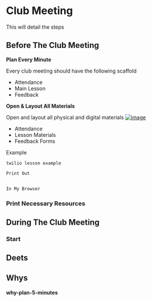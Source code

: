 # Club Meeting

This will detail the steps

## Before The Club Meeting

**Plan Every Minute**

Every club meeting should have the following scaffold

- Attendance
- Main Lesson
- Feedback

**Open & Layout All Materials**
 
Open and layout all physical and digital materials  [![image](http://i.imgur.com/R8Wlv2x.png)](https://github.com/hackedu/club-in-a-box/issues/12)

- Attendance
- Lesson Materials
- Feedback Forms

Example

```
twilio lesson example

Print Out


In My Browser
```



### Print Necessary Resources
	
## During The Club Meeting

### Start





## Deets



## Whys

#### why-plan-5-minutes
